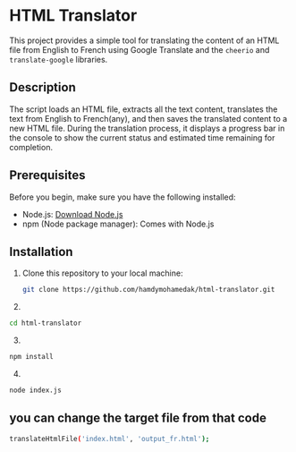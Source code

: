 # HTML Translator

This project provides a simple tool for translating the content of an HTML file from English to French using Google Translate and the `cheerio` and `translate-google` libraries.

## Description

The script loads an HTML file, extracts all the text content, translates the text from English to French(any), and then saves the translated content to a new HTML file. During the translation process, it displays a progress bar in the console to show the current status and estimated time remaining for completion.

## Prerequisites

Before you begin, make sure you have the following installed:

- Node.js: [Download Node.js](https://nodejs.org/)
- npm (Node package manager): Comes with Node.js

## Installation

1. Clone this repository to your local machine:

   ```bash
   git clone https://github.com/hamdymohamedak/html-translator.git
    ```
2.
```bash 
cd html-translator
```
3. 
```bash
npm install
```
4.
```bash
node index.js
```

## you can change the target file from that code
```bash
translateHtmlFile('index.html', 'output_fr.html');
```

